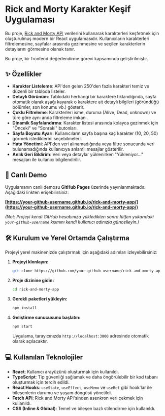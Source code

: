 # Rick and Morty Karakter Keşif Uygulaması

Bu proje, [Rick and Morty API](https://rickandmortyapi.com/) verilerini kullanarak karakterleri keşfetmek için oluşturulmuş modern bir React uygulamasıdır. Kullanıcıların karakterleri filtrelemesine, sayfalar arasında gezinmesine ve seçilen karakterlerin detaylarını görmesine olanak tanır.

Bu proje, bir frontend değerlendirme görevi kapsamında geliştirilmiştir.

## ✨ Özellikler

-   **Karakter Listeleme**: API'den gelen 250'den fazla karakteri temiz ve düzenli bir tabloda listeler.
-   **Detaylı Görünüm**: Tablodaki herhangi bir karaktere tıklandığında, sayfa otomatik olarak aşağı kayarak o karaktere ait detaylı bilgileri (göründüğü bölümler, son konumu vb.) gösterir.
-   **Çoklu Filtreleme**: Karakterleri isme, duruma (Alive, Dead, unknown) ve türe göre aynı anda filtreleme imkanı.
-   **Dinamik Sayfalandırma**: Karakter listesi arasında kolayca gezinmek için "Önceki" ve "Sonraki" butonları.
-   **Sayfa Boyutu Ayarı**: Kullanıcıların sayfa başına kaç karakter (10, 20, 50) görmek istediklerini seçebilmeleri.
-   **Hata Yönetimi**: API'den veri alınamadığında veya filtre sonucunda veri bulunamadığında kullanıcıya anlamlı mesajlar gösterilir.
-   **Anlık Geri Bildirim**: Veri veya detaylar yüklenirken "Yükleniyor..." mesajları ile kullanıcı bilgilendirilir.

## 🚀 Canlı Demo

Uygulamanın canlı demosu **GitHub Pages** üzerinde yayınlanmaktadır. Aşağıdaki linkten erişebilirsiniz:

**[https://your-github-username.github.io/rick-and-morty-app/](https://your-github-username.github.io/rick-and-morty-app/)**

*(Not: Projeyi kendi GitHub hesabınıza yükledikten sonra lütfen yukarıdaki `your-github-username` kısmını kendi kullanıcı adınızla güncelleyin.)*

## 🛠️ Kurulum ve Yerel Ortamda Çalıştırma

Projeyi yerel makinenizde çalıştırmak için aşağıdaki adımları izleyebilirsiniz:

1.  **Projeyi klonlayın:**
    ```bash
    git clone https://github.com/your-github-username/rick-and-morty-app.git
    ```

2.  **Proje dizinine gidin:**
    ```bash
    cd rick-and-morty-app
    ```

3.  **Gerekli paketleri yükleyin:**
    ```bash
    npm install
    ```

4.  **Geliştirme sunucusunu başlatın:**
    ```bash
    npm start
    ```
    Uygulama, tarayıcınızda `http://localhost:3000` adresinde otomatik olarak açılacaktır.

## 💻 Kullanılan Teknolojiler

-   **React**: Kullanıcı arayüzünü oluşturmak için kullanıldı.
-   **TypeScript**: Tip güvenliği sağlamak ve daha öngörülebilir bir kod tabanı oluşturmak için tercih edildi.
-   **React Hooks**: `useState`, `useEffect`, `useMemo` ve `useRef` gibi hook'lar ile bileşenlerin durumu ve yaşam döngüsü yönetildi.
-   **Fetch API**: Rick and Morty API'sinden asenkron veri çekmek için kullanıldı.
-   **CSS (Inline & Global)**: Temel ve bileşen bazlı stilendirme için kullanıldı.

